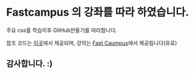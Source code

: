 # Fastcampus 의 강좌를 따라 하였습니다.

주요 css를 학습이후 GitHub만들기를 따라합니다.

참조 코드는 [이곳](https://github.com/HeropCode/GitHub-Responsive)에서 제공되며, 강의는 [Fast Caumpus](https://www.fastcampus.co.kr/dev_online_react)에서 제공됩니다(유료)


## 감사합니다. :)
